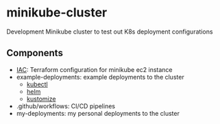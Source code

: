 # minikube-cluster
Development Minikube cluster to test out K8s deployment configurations

## Components
- [IAC](IAC/README.md): Terraform configuration for minikube ec2 instance
- example-deployments: example deployments to the cluster 
    - [kubectl](example-deployments/kubectl/README.md)
    - [helm](example-deployments/helm/README.md)
    - [kustomize](example-deployments/kustomize/README.md)
- .github/workflows: CI/CD pipelines
- my-deployments: my personal deployments to the cluster
